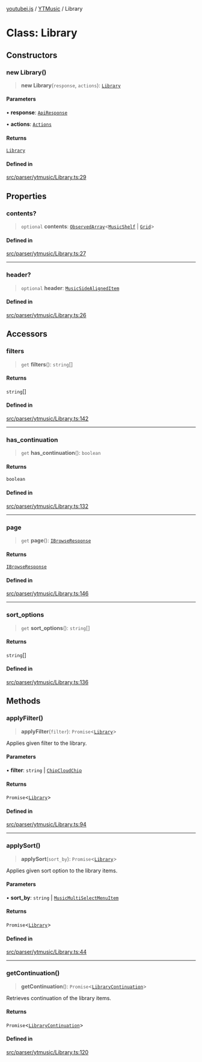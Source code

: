 [youtubei.js](../../../README.md) / [YTMusic](../README.md) / Library

# Class: Library

## Constructors

### new Library()

> **new Library**(`response`, `actions`): [`Library`](Library.md)

#### Parameters

• **response**: [`ApiResponse`](../../../interfaces/ApiResponse.md)

• **actions**: [`Actions`](../../../classes/Actions.md)

#### Returns

[`Library`](Library.md)

#### Defined in

[src/parser/ytmusic/Library.ts:29](https://github.com/LuanRT/YouTube.js/blob/e1650e12979e68b9546bc63989f86b651960a10a/src/parser/ytmusic/Library.ts#L29)

## Properties

### contents?

> `optional` **contents**: [`ObservedArray`](../../Helpers/type-aliases/ObservedArray.md)\<[`MusicShelf`](../../YTNodes/classes/MusicShelf.md) \| [`Grid`](../../YTNodes/classes/Grid.md)\>

#### Defined in

[src/parser/ytmusic/Library.ts:27](https://github.com/LuanRT/YouTube.js/blob/e1650e12979e68b9546bc63989f86b651960a10a/src/parser/ytmusic/Library.ts#L27)

***

### header?

> `optional` **header**: [`MusicSideAlignedItem`](../../YTNodes/classes/MusicSideAlignedItem.md)

#### Defined in

[src/parser/ytmusic/Library.ts:26](https://github.com/LuanRT/YouTube.js/blob/e1650e12979e68b9546bc63989f86b651960a10a/src/parser/ytmusic/Library.ts#L26)

## Accessors

### filters

> `get` **filters**(): `string`[]

#### Returns

`string`[]

#### Defined in

[src/parser/ytmusic/Library.ts:142](https://github.com/LuanRT/YouTube.js/blob/e1650e12979e68b9546bc63989f86b651960a10a/src/parser/ytmusic/Library.ts#L142)

***

### has\_continuation

> `get` **has\_continuation**(): `boolean`

#### Returns

`boolean`

#### Defined in

[src/parser/ytmusic/Library.ts:132](https://github.com/LuanRT/YouTube.js/blob/e1650e12979e68b9546bc63989f86b651960a10a/src/parser/ytmusic/Library.ts#L132)

***

### page

> `get` **page**(): [`IBrowseResponse`](../../APIResponseTypes/type-aliases/IBrowseResponse.md)

#### Returns

[`IBrowseResponse`](../../APIResponseTypes/type-aliases/IBrowseResponse.md)

#### Defined in

[src/parser/ytmusic/Library.ts:146](https://github.com/LuanRT/YouTube.js/blob/e1650e12979e68b9546bc63989f86b651960a10a/src/parser/ytmusic/Library.ts#L146)

***

### sort\_options

> `get` **sort\_options**(): `string`[]

#### Returns

`string`[]

#### Defined in

[src/parser/ytmusic/Library.ts:136](https://github.com/LuanRT/YouTube.js/blob/e1650e12979e68b9546bc63989f86b651960a10a/src/parser/ytmusic/Library.ts#L136)

## Methods

### applyFilter()

> **applyFilter**(`filter`): `Promise`\<[`Library`](Library.md)\>

Applies given filter to the library.

#### Parameters

• **filter**: `string` \| [`ChipCloudChip`](../../YTNodes/classes/ChipCloudChip.md)

#### Returns

`Promise`\<[`Library`](Library.md)\>

#### Defined in

[src/parser/ytmusic/Library.ts:94](https://github.com/LuanRT/YouTube.js/blob/e1650e12979e68b9546bc63989f86b651960a10a/src/parser/ytmusic/Library.ts#L94)

***

### applySort()

> **applySort**(`sort_by`): `Promise`\<[`Library`](Library.md)\>

Applies given sort option to the library items.

#### Parameters

• **sort\_by**: `string` \| [`MusicMultiSelectMenuItem`](../../YTNodes/classes/MusicMultiSelectMenuItem.md)

#### Returns

`Promise`\<[`Library`](Library.md)\>

#### Defined in

[src/parser/ytmusic/Library.ts:44](https://github.com/LuanRT/YouTube.js/blob/e1650e12979e68b9546bc63989f86b651960a10a/src/parser/ytmusic/Library.ts#L44)

***

### getContinuation()

> **getContinuation**(): `Promise`\<[`LibraryContinuation`](LibraryContinuation.md)\>

Retrieves continuation of the library items.

#### Returns

`Promise`\<[`LibraryContinuation`](LibraryContinuation.md)\>

#### Defined in

[src/parser/ytmusic/Library.ts:120](https://github.com/LuanRT/YouTube.js/blob/e1650e12979e68b9546bc63989f86b651960a10a/src/parser/ytmusic/Library.ts#L120)
